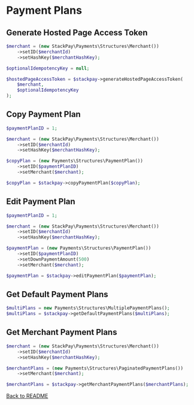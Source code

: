 # Payment Plans

## Generate Hosted Page Access Token

```php
$merchant = (new StackPay\Payments\Structures\Merchant())
    ->setID($merchantId)
    ->setHashKey($merchantHashKey);

$optionalIdempotencyKey = null;

$hostedPageAccessToken = $stackpay->generateHostedPageAccessToken(
    $merchant,
    $optionalIdempotencyKey
);
```

## Copy Payment Plan

```php
$paymentPlanID = 1;

$merchant = (new StackPay\Payments\Structures\Merchant())
    ->setID($merchantId)
    ->setHashKey($merchantHashKey);

$copyPlan = (new Payments\Structures\PaymentPlan())
    ->setID($paymentPlanID)
    ->setMerchant($merchant);

$copyPlan = $stackpay->copyPaymentPlan($copyPlan);
```

## Edit Payment Plan

```php
$paymentPlanID = 1;

$merchant = (new StackPay\Payments\Structures\Merchant())
    ->setID($merchantId)
    ->setHashKey($merchantHashKey);

$paymentPlan = (new Payments\Structures\PaymentPlan())
    ->setID($paymentPlanID)
    ->setDownPaymentAmount(500)
    ->setMerchant($merchant);

$paymentPlan = $stackpay->editPaymentPlan($paymentPlan);
```

## Get Default Payment Plans

```php
$multiPlans = new Payments\Structures\MultiplePaymentPlans();
$multiPlans = $stackpay->getDefaultPaymentPlans($multiPlans);
```

## Get Merchant Payment Plans

```php
$merchant = (new StackPay\Payments\Structures\Merchant())
    ->setID($merchantId)
    ->setHashKey($merchantHashKey);

$merchantPlans = (new Payments\Structures\PaginatedPaymentPlans())
    ->setMerchant($merchant);

$merchantPlans = $stackpay->getMerchantPaymentPlans($merchantPlans);
```

[Back to README](../README.md)
